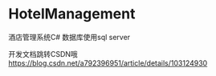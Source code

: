 # HotelManagement
酒店管理系统C#
数据库使用sql server

开发文档跳转CSDN哦
https://blog.csdn.net/a792396951/article/details/103124930
